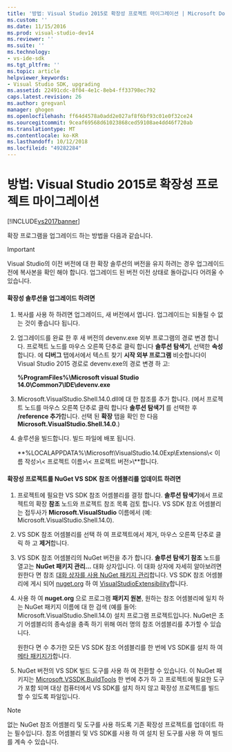 ```yaml
---
title: '방법: Visual Studio 2015로 확장성 프로젝트 마이그레이션 | Microsoft Docs'
ms.custom: ''
ms.date: 11/15/2016
ms.prod: visual-studio-dev14
ms.reviewer: ''
ms.suite: ''
ms.technology:
- vs-ide-sdk
ms.tgt_pltfrm: ''
ms.topic: article
helpviewer_keywords:
- Visual Studio SDK, upgrading
ms.assetid: 22491cdc-8f04-4e1c-8eb4-ff33798ec792
caps.latest.revision: 26
ms.author: gregvanl
manager: ghogen
ms.openlocfilehash: ff64d4578a0add2e027af8f6bf93c01e0f32ce24
ms.sourcegitcommit: 9ceaf69568d61023868ced59108ae4dd46f720ab
ms.translationtype: MT
ms.contentlocale: ko-KR
ms.lasthandoff: 10/12/2018
ms.locfileid: "49282284"
---
```

# <a name="how-to-migrate-extensibility-projects-to-visual-studio-2015"></a>방법: Visual Studio 2015로 확장성 프로젝트 마이그레이션
[!INCLUDE[vs2017banner](../includes/vs2017banner.md)]

확장 프로그램을 업그레이드 하는 방법을 다음과 같습니다.  
  
> [!IMPORTANT]
>  Visual Studio의 이전 버전에 대 한 확장 솔루션의 버전을 유지 하려는 경우 업그레이드 전에 복사본을 확인 해야 합니다. 업그레이드 된 버전 이전 상태로 돌아갑니다 어려울 수 있습니다.  
  
#### <a name="to-upgrade-an-extensibility-solution"></a>확장성 솔루션을 업그레이드 하려면  
  
1.  복사를 사용 하 하려면 업그레이드, 새 버전에서 엽니다. 업그레이드는 되돌릴 수 없는 것이 좋습니다 됩니다.  
  
2.  업그레이드를 완료 한 후 새 버전의 devenv.exe 외부 프로그램의 경로 변경 합니다. 프로젝트 노드를 마우스 오른쪽 단추로 클릭 합니다 **솔루션 탐색기**, 선택한 **속성**합니다. 에 **디버그** 탭에서에서 텍스트 찾기 **시작 외부 프로그램** 비슷합니다이 Visual Studio 2015 경로로 devenv.exe의 경로 변경 하 고:  
  
     **%ProgramFiles%\Microsoft visual Studio 14.0\Common7\IDE\devenv.exe**  
  
3.  Microsoft.VisualStudio.Shell.14.0.dll에 대 한 참조를 추가 합니다. (에서 프로젝트 노드를 마우스 오른쪽 단추로 클릭 합니다 **솔루션 탐색기** 를 선택한 후 **/reference 추가**합니다. 선택 된 **확장** 탭을 확인 한 다음 **Microsoft.VisualStudio.Shell.14.0**.)  
  
4.  솔루션을 빌드합니다. 빌드 파일에 배포 됩니다.  
  
     **%LOCALAPPDATA%\Microsoft\VisualStudio.14.0Exp\Extensions\\< 이름 작성\>\\< 프로젝트 이름\>\\< 프로젝트 버전\>\\**합니다.  
  
#### <a name="to-update-an-extensibility-project-to-nuget-vs-sdk-reference-assemblies"></a>확장성 프로젝트를 NuGet VS SDK 참조 어셈블리를 업데이트 하려면  
  
1.  프로젝트에 필요한 VS SDK 참조 어셈블리를 결정 합니다.  **솔루션 탐색기**에서 프로젝트의 확장 **참조** 노드와 프로젝트 참조 목록 검토 합니다.  VS SDK 참조 어셈블리는 접두사가 **Microsoft.VisualStudio** 이름에서 (예: Microsoft.VisualStudio.Shell.14.0).  
  
2.  VS SDK 참조 어셈블리를 선택 하 여 프로젝트에서 제거, 마우스 오른쪽 단추로 클릭 하 고 **제거**합니다.  
  
3.  VS SDK 참조 어셈블리의 NuGet 버전을 추가 합니다.  **솔루션 탐색기 참조** 노드를 열고는 **NuGet 패키지 관리...** 대화 상자입니다.  이 대화 상자에 자세히 알아보려면 원한다 면 참조 [대화 상자를 사용 NuGet 패키지 관리](http://docs.nuget.org/Consume/Package-Manager-Dialog)합니다. VS SDK 참조 어셈블리에 게시 되어 [nuget.org](http://www.nuget.org) 하 여 [VisualStudioExtensibility](http://www.nuget.org/profiles/VisualStudioExtensibility)합니다.  
  
4.  사용 하 여 **nuget.org** 으로 프로그램 **패키지 원본**, 원하는 참조 어셈블리에 일치 하는 NuGet 패키지 이름에 대 한 검색 (예를 들어: Microsoft.VisualStudio.Shell.14.0) 설치 프로그램 프로젝트입니다.  NuGet은 초기 어셈블리의 종속성을 충족 하기 위해 여러 명의 참조 어셈블리를 추가할 수 있습니다.  
  
     원한다 면 수 추가한 모든 VS SDK 참조 어셈블리를 한 번에 VS SDK를 설치 하 여 [메타 패키지가](http://www.nuget.org/packages/VSSDK_Reference_Assemblies)합니다.  
  
5.  NuGet 버전의 VS SDK 빌드 도구를 사용 하 여 전환할 수 있습니다. 이 NuGet 패키지는 [Microsoft.VSSDK.BuildTools](http://www.nuget.org/packages/Microsoft.VSSDK.BuildTools) 한 번에 추가 하 고 프로젝트에 필요한 도구가 포함 되며 대상 컴퓨터에서 VS SDK를 설치 하지 않고 확장성 프로젝트를 빌드할 수 있도록 파일입니다.  
  
> [!NOTE]
>  없는 NuGet 참조 어셈블리 및 도구를 사용 하도록 기존 확장성 프로젝트를 업데이트 하는 필수입니다.  참조 어셈블리 및 VS SDK를 사용 하 여 설치 된 도구를 사용 하 여 빌드를 계속 수 있습니다.

